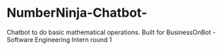 # NumberNinja-Chatbot-
Chatbot to do basic mathematical operations. Built for BusinessOnBot - Software Engineering Intern round 1
